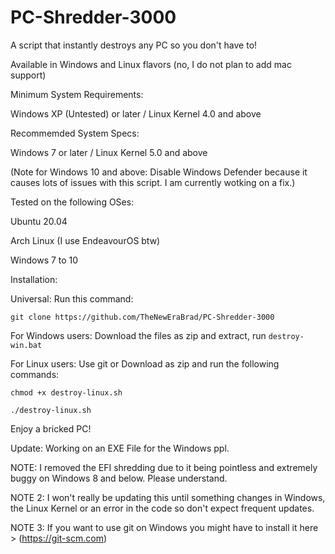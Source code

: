 # PC-Shredder-3000
A script that instantly destroys any PC so you don't have to!

Available in Windows and Linux flavors (no, I do not plan to add mac support)

Minimum System Requirements:

Windows XP (Untested) or later / Linux Kernel 4.0 and above

Recommemded System Specs:

Windows 7 or later / Linux Kernel 5.0 and above

(Note for Windows 10 and above: Disable Windows Defender because it causes lots of issues with this script. I am currently wotking on a fix.)

Tested on the following OSes:

Ubuntu 20.04

Arch Linux (I use EndeavourOS btw)

Windows 7 to 10

Installation:

Universal: Run this command:

`git clone https://github.com/TheNewEraBrad/PC-Shredder-3000`

For Windows users: Download the files as zip and extract, run `destroy-win.bat`

For Linux users: Use git or Download as zip and run the following commands:

`chmod +x destroy-linux.sh`

`./destroy-linux.sh`

Enjoy a bricked PC!

Update: Working on an EXE File for the Windows ppl.

NOTE: I removed the EFI shredding due to it being pointless and extremely buggy on Windows 8 and below. Please understand.

NOTE 2: I won't really be updating this until something changes in Windows, the Linux Kernel or an error in the code so don't expect frequent updates.

NOTE 3: If you want to use git on Windows you might have to install it here > (https://git-scm.com)
